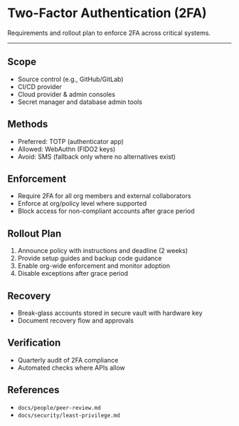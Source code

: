 # Two-Factor Authentication (2FA)

Requirements and rollout plan to enforce 2FA across critical systems.

---

## Scope
- Source control (e.g., GitHub/GitLab)
- CI/CD provider
- Cloud provider & admin consoles
- Secret manager and database admin tools

## Methods
- Preferred: TOTP (authenticator app)
- Allowed: WebAuthn (FIDO2 keys)
- Avoid: SMS (fallback only where no alternatives exist)

## Enforcement
- Require 2FA for all org members and external collaborators
- Enforce at org/policy level where supported
- Block access for non-compliant accounts after grace period

## Rollout Plan
1. Announce policy with instructions and deadline (2 weeks)
2. Provide setup guides and backup code guidance
3. Enable org-wide enforcement and monitor adoption
4. Disable exceptions after grace period

## Recovery
- Break-glass accounts stored in secure vault with hardware key
- Document recovery flow and approvals

## Verification
- Quarterly audit of 2FA compliance
- Automated checks where APIs allow

## References
- `docs/people/peer-review.md`
- `docs/security/least-privilege.md`
